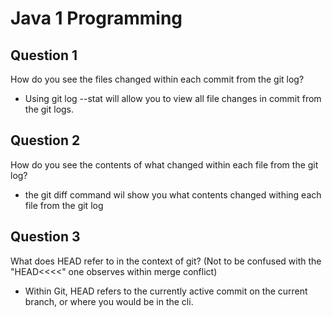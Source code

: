 # Java 1 Programming  

## Question 1
How do you see the files changed within each commit from the git log?  
* Using git log --stat will allow you to view all file changes in commit from the git logs.  

## Question 2
How do you see the contents of what changed within each file from the git log?
* the git diff command wil show you what contents changed withing each file from the git log 

## Question 3
What does HEAD refer to in the context of git? (Not to be confused with the "HEAD<<<<" one observes within merge conflict)
* Within Git, HEAD refers to the currently active commit on the current branch, or where you would be in the cli. 
